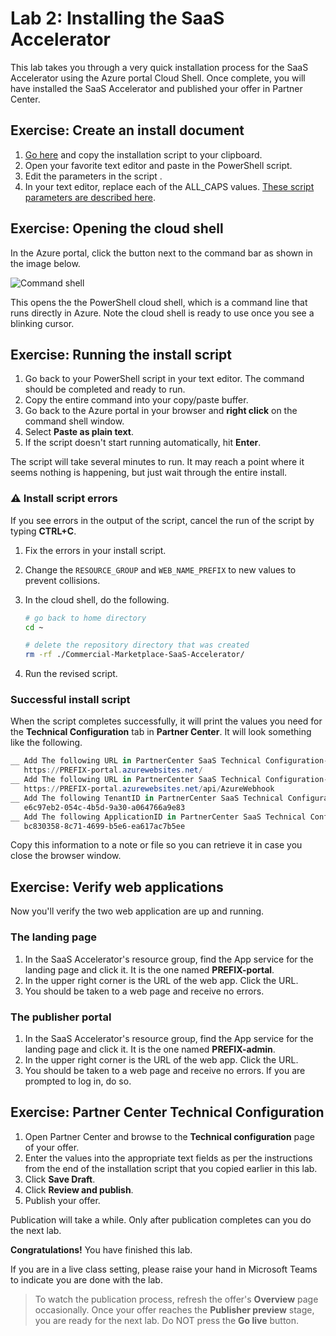# Lab 2: Installing the SaaS Accelerator

This lab takes you through a very quick installation process for the SaaS Accelerator using the Azure portal Cloud Shell. Once complete, you will have installed the SaaS Accelerator and published your offer in Partner Center.

## Exercise: Create an install document

1. [Go here](https://github.com/Azure/Commercial-Marketplace-SaaS-Accelerator/blob/main/docs/Installation-Instructions.md#installating-the-azure-marketplace-saas-accelerator-using-azure-cloud-shell) and copy the installation script to your clipboard.
2. Open your favorite text editor and paste in the PowerShell script.
3. Edit the parameters in the script .
4. In your text editor, replace each of the ALL_CAPS values. [These script parameters are described here](https://github.com/Azure/Commercial-Marketplace-SaaS-Accelerator/blob/main/docs/Installation-Instructions.md#parameters).

## Exercise: Opening the cloud shell

In the Azure portal, click the button next to the command bar as shown in the image below.

![Command shell](../images/01.png)

This opens the the PowerShell cloud shell, which is a command line that runs directly in Azure. Note the cloud shell is ready to use once you see a blinking cursor.

## Exercise: Running the install script

1. Go back to your PowerShell script in your text editor. The command should be completed and ready to run.
1. Copy the entire command into your copy/paste buffer.
1. Go back to the Azure portal in your browser and **right click** on the command shell window.
1. Select **Paste as plain text**.
1. If the script doesn't start running automatically, hit **Enter**.

The script will take several minutes to run. It may reach a point where it seems nothing is happening, but just wait through the entire install.

### ⚠️ Install script errors

If you see errors in the output of the script, cancel the run of the script by typing **CTRL+C**.

1. Fix the errors in your install script. 
1. Change the `RESOURCE_GROUP` and `WEB_NAME_PREFIX` to new values to prevent collisions.
1. In the cloud shell, do the following.

   ```bash
   # go back to home directory
   cd ~

   # delete the repository directory that was created
   rm -rf ./Commercial-Marketplace-SaaS-Accelerator/
   ```

1. Run the revised script.

### Successful install script

When the script completes successfully, it will print the values you need for the **Technical Configuration** tab in **Partner Center**. It will look something like the following.

```powershell
__ Add The following URL in PartnerCenter SaaS Technical Configuration->Landing Page section
   https://PREFIX-portal.azurewebsites.net/
__ Add The following URL in PartnerCenter SaaS Technical Configuration->Connection Webhook section
   https://PREFIX-portal.azurewebsites.net/api/AzureWebhook
__ Add The following TenantID in PartnerCenter SaaS Technical Configuration Tenant ID
   e6c97eb2-054c-4b5d-9a30-a064766a9e83
__ Add The following ApplicationID in PartnerCenter SaaS Technical Configuration->AAD Application ID section
   bc830358-8c71-4699-b5e6-ea617ac7b5ee
```

Copy this information to a note or file so you can retrieve it in case you close the browser window. 

## Exercise: Verify web applications

Now you'll verify the two web application are up and running.

### The landing page

1. In the SaaS Accelerator's resource group, find the App service for the landing page and click it. It is the one named **PREFIX-portal**.
1. In the upper right corner is the URL of the web app. Click the URL.
1. You should be taken to a web page and receive no errors.

### The publisher portal

1. In the SaaS Accelerator's resource group, find the App service for the landing page and click it. It is the one named **PREFIX-admin**.
1. In the upper right corner is the URL of the web app. Click the URL.
1. You should be taken to a web page and receive no errors. If you are prompted to log in, do so.

## Exercise: Partner Center Technical Configuration

1. Open Partner Center and browse to the **Technical configuration** page of your offer.
1. Enter the values into the appropriate text fields as per the instructions from the end of the installation script that you copied earlier in this lab.
1. Click **Save Draft**.
1. Click **Review and publish**.
1. Publish your offer.

Publication will take a while. Only after publication completes can you do the next lab.

**Congratulations!** You have finished this lab.

If you are in a live class setting, please raise your hand in Microsoft Teams to indicate you are done with the lab.

> To watch the publication process, refresh the offer's **Overview** page occasionally. Once your offer reaches the **Publisher preview** stage, you are ready for the next lab. Do NOT press the **Go live** button.
